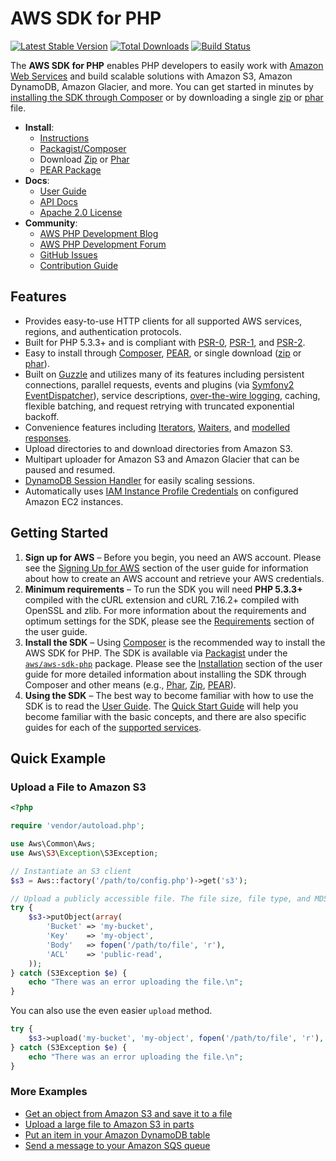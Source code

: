 # AWS SDK for PHP

[![Latest Stable Version](https://poser.pugx.org/aws/aws-sdk-php/version.png)](https://packagist.org/packages/aws/aws-sdk-php)
[![Total Downloads](https://poser.pugx.org/aws/aws-sdk-php/d/total.png)](https://packagist.org/packages/aws/aws-sdk-php)
[![Build Status](https://travis-ci.org/aws/aws-sdk-php.png)](https://travis-ci.org/aws/aws-sdk-php)

The **AWS SDK for PHP** enables PHP developers to easily work with [Amazon Web Services][aws] and build scalable
solutions with Amazon S3, Amazon DynamoDB, Amazon Glacier, and more. You can get started in minutes by [installing the
SDK through Composer][docs-installation] or by downloading a single [zip][install-zip] or [phar][install-phar] file.

* **Install**:
  * [Instructions][docs-installation]
  * [Packagist/Composer][install-packagist]
  * Download [Zip][install-zip] or [Phar][install-phar]
  * [PEAR Package][install-pear]
* **Docs**:
  * [User Guide][docs-guide]
  * [API Docs][docs-api]
  * [Apache 2.0 License][sdk-license]
* **Community**:
  * [AWS PHP Development Blog][sdk-blog]
  * [AWS PHP Development Forum][sdk-forum]
  * [GitHub Issues][sdk-issues]
  * [Contribution Guide][docs-contribution]

## Features

* Provides easy-to-use HTTP clients for all supported AWS services, regions, and authentication protocols.
* Built for PHP 5.3.3+ and is compliant with [PSR-0][], [PSR-1][], and [PSR-2][].
* Easy to install through [Composer][install-packagist], [PEAR][install-pear], or single download ([zip][install-zip] or
  [phar][install-phar]).
* Built on [Guzzle][] and utilizes many of its features including persistent connections, parallel requests, events and
  plugins (via [Symfony2 EventDispatcher][symfony2-events]), service descriptions, [over-the-wire
  logging][docs-wire-logging], caching, flexible batching, and request retrying with truncated exponential backoff.
* Convenience features including [Iterators][docs-iterators], [Waiters][docs-waiters], and [modelled
  responses][docs-models].
* Upload directories to and download directories from Amazon S3.
* Multipart uploader for Amazon S3 and Amazon Glacier that can be paused and resumed.
* [DynamoDB Session Handler][docs-ddbsh] for easily scaling sessions.
* Automatically uses [IAM Instance Profile Credentials][aws-iam-credentials] on configured Amazon EC2 instances.

## Getting Started

1. **Sign up for AWS** – Before you begin, you need an AWS account. Please see the [Signing Up for AWS][docs-signup]
   section of the user guide for information about how to create an AWS account and retrieve your AWS credentials.
1. **Minimum requirements** – To run the SDK you will need **PHP 5.3.3+** compiled with the cURL extension and cURL
   7.16.2+ compiled with OpenSSL and zlib. For more information about the requirements and optimum settings for the SDK,
   please see the [Requirements][docs-requirements] section of the user guide.
1. **Install the SDK** – Using [Composer][] is the recommended way to install the AWS SDK for PHP. The SDK is available
   via [Packagist][] under the [`aws/aws-sdk-php`][install-packagist] package. Please see the
   [Installation][docs-installation] section of the user guide for more detailed information about installing the SDK
   through Composer and other means (e.g., [Phar][install-phar], [Zip][install-zip], [PEAR][install-pear]).
1. **Using the SDK** – The best way to become familiar with how to use the SDK is to read the [User Guide][docs-guide].
   The [Quick Start Guide][docs-quickstart] will help you become familiar with the basic concepts, and there are also
   specific guides for each of the [supported services][docs-services].

## Quick Example

### Upload a File to Amazon S3

```php
<?php

require 'vendor/autoload.php';

use Aws\Common\Aws;
use Aws\S3\Exception\S3Exception;

// Instantiate an S3 client
$s3 = Aws::factory('/path/to/config.php')->get('s3');

// Upload a publicly accessible file. The file size, file type, and MD5 hash are automatically calculated by the SDK
try {
    $s3->putObject(array(
        'Bucket' => 'my-bucket',
        'Key'    => 'my-object',
        'Body'   => fopen('/path/to/file', 'r'),
        'ACL'    => 'public-read',
    ));
} catch (S3Exception $e) {
    echo "There was an error uploading the file.\n";
}
```

You can also use the even easier `upload` method.

```php
try {
    $s3->upload('my-bucket', 'my-object', fopen('/path/to/file', 'r'), 'public-read');
} catch (S3Exception $e) {
    echo "There was an error uploading the file.\n";
}
```

### More Examples

* [Get an object from Amazon S3 and save it to a file][example-s3-getobject]
* [Upload a large file to Amazon S3 in parts][example-s3-multipart]
* [Put an item in your Amazon DynamoDB table][example-dynamodb-putitem]
* [Send a message to your Amazon SQS queue][example-sqs-sendmessage]


[sdk-website]: http://aws.amazon.com/sdkforphp
[sdk-forum]: https://forums.aws.amazon.com/forum.jspa?forumID=80
[sdk-issues]: https://github.com/aws/aws-sdk-php/issues
[sdk-license]: http://aws.amazon.com/apache2.0/
[sdk-blog]: http://blogs.aws.amazon.com/php

[install-packagist]: https://packagist.org/packages/aws/aws-sdk-php
[install-phar]: http://pear.amazonwebservices.com/get/aws.phar
[install-zip]: http://pear.amazonwebservices.com/get/aws.zip
[install-pear]: http://pear.amazonwebservices.com

[docs-api]: http://docs.aws.amazon.com/aws-sdk-php/latest/index.html
[docs-guide]: http://docs.aws.amazon.com/aws-sdk-php/guide/latest/index.html
[docs-contribution]: https://github.com/aws/aws-sdk-php/blob/master/CONTRIBUTING.md
[docs-performance]: http://docs.aws.amazon.com/aws-sdk-php/guide/latest/performance.html
[docs-migration]: http://docs.aws.amazon.com/aws-sdk-php/guide/latest/migration-guide.html
[docs-signup]: http://docs.aws.amazon.com/aws-sdk-php/guide/latest/awssignup.html
[docs-requirements]: http://docs.aws.amazon.com/aws-sdk-php/guide/latest/requirements.html
[docs-installation]: http://docs.aws.amazon.com/aws-sdk-php/guide/latest/installation.html
[docs-quickstart]: http://docs.aws.amazon.com/aws-sdk-php/guide/latest/quick-start.html
[docs-iterators]: http://docs.aws.amazon.com/aws-sdk-php/guide/latest/quick-start.html#iterators
[docs-waiters]: http://docs.aws.amazon.com/aws-sdk-php/guide/latest/feature-waiters.html
[docs-models]: http://docs.aws.amazon.com/aws-sdk-php/guide/latest/feature-models.html
[docs-exceptions]: http://docs.aws.amazon.com/aws-sdk-php/guide/latest/quick-start.html#error-handling
[docs-wire-logging]: http://docs.aws.amazon.com/aws-sdk-php/guide/latest/faq.html#how-can-i-see-what-data-is-sent-over-the-wire
[docs-services]: http://docs.aws.amazon.com/aws-sdk-php/guide/latest/index.html#supported-services
[docs-ddbsh]: http://docs.aws.amazon.com/aws-sdk-php/guide/latest/feature-dynamodb-session-handler.html

[aws]: http://aws.amazon.com/
[aws-iam-credentials]: http://docs.aws.amazon.com/AWSEC2/latest/UserGuide/UsingIAM.html#UsingIAMrolesWithAmazonEC2Instances
[guzzle]: http://guzzlephp.org
[composer]: http://getcomposer.org
[packagist]: http://packagist.org
[psr-0]: https://github.com/php-fig/fig-standards/blob/master/accepted/PSR-0.md
[psr-1]: https://github.com/php-fig/fig-standards/blob/master/accepted/PSR-1-basic-coding-standard.md
[psr-2]: https://github.com/php-fig/fig-standards/blob/master/accepted/PSR-2-coding-style-guide.md
[symfony2-events]: http://symfony.com/doc/2.0/components/event_dispatcher/introduction.html

[example-sqs-sendmessage]: http://docs.aws.amazon.com/aws-sdk-php/guide/latest/service-sqs.html#sending-messages
[example-s3-getobject]: http://docs.aws.amazon.com/aws-sdk-php/guide/latest/service-s3.html#saving-objects-to-a-file
[example-s3-multipart]: http://docs.aws.amazon.com/aws-sdk-php/guide/latest/service-s3.html#uploading-large-files-using-multipart-uploads
[example-dynamodb-putitem]: http://docs.aws.amazon.com/aws-sdk-php/guide/latest/service-dynamodb.html#adding-items
